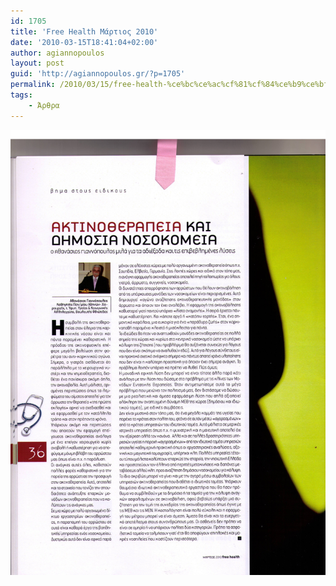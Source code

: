 ```yaml
---
id: 1705
title: 'Free Health Μάρτιος 2010'
date: '2010-03-15T18:41:04+02:00'
author: agiannopoulos
layout: post
guid: 'http://agiannopoulos.gr/?p=1705'
permalink: /2010/03/15/free-health-%ce%bc%ce%ac%cf%81%cf%84%ce%b9%ce%bf%cf%82-2010/
tags:
    - Άρθρα
---
```


[![](/wp-content/uploads/2012/04/free-health-032010.jpg?w=212 "Free Health 032010")](/wp-content/uploads/2012/04/free-health-032010.jpg)